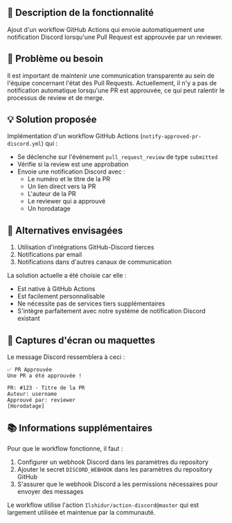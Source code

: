 ## 📝 Description de la fonctionnalité
Ajout d'un workflow GitHub Actions qui envoie automatiquement une notification Discord lorsqu'une Pull Request est approuvée par un reviewer.

## 🎯 Problème ou besoin
Il est important de maintenir une communication transparente au sein de l'équipe concernant l'état des Pull Requests. Actuellement, il n'y a pas de notification automatique lorsqu'une PR est approuvée, ce qui peut ralentir le processus de review et de merge.

## 💡 Solution proposée
Implémentation d'un workflow GitHub Actions (`notify-approved-pr-discord.yml`) qui :
- Se déclenche sur l'événement `pull_request_review` de type `submitted`
- Vérifie si la review est une approbation
- Envoie une notification Discord avec :
  - Le numéro et le titre de la PR
  - Un lien direct vers la PR
  - L'auteur de la PR
  - Le reviewer qui a approuvé
  - Un horodatage

## 🔄 Alternatives envisagées
1. Utilisation d'intégrations GitHub-Discord tierces
2. Notifications par email
3. Notifications dans d'autres canaux de communication

La solution actuelle a été choisie car elle :
- Est native à GitHub Actions
- Est facilement personnalisable
- Ne nécessite pas de services tiers supplémentaires
- S'intègre parfaitement avec notre système de notification Discord existant

## 📸 Captures d'écran ou maquettes
Le message Discord ressemblera à ceci :
```
✅ PR Approuvée
Une PR a été approuvée !

PR: #123 - Titre de la PR
Auteur: username
Approuvé par: reviewer
[Horodatage]
```

## 📚 Informations supplémentaires
Pour que le workflow fonctionne, il faut :
1. Configurer un webhook Discord dans les paramètres du repository
2. Ajouter le secret `DISCORD_WEBHOOK` dans les paramètres du repository GitHub
3. S'assurer que le webhook Discord a les permissions nécessaires pour envoyer des messages

Le workflow utilise l'action `Ilshidur/action-discord@master` qui est largement utilisée et maintenue par la communauté. 